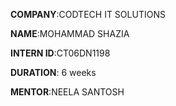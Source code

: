 **COMPANY**:CODTECH IT SOLUTIONS

**NAME**:MOHAMMAD SHAZIA

**INTERN ID**:CT06DN1198

**DURATION**: 6 weeks

**MENTOR**:NEELA SANTOSH
